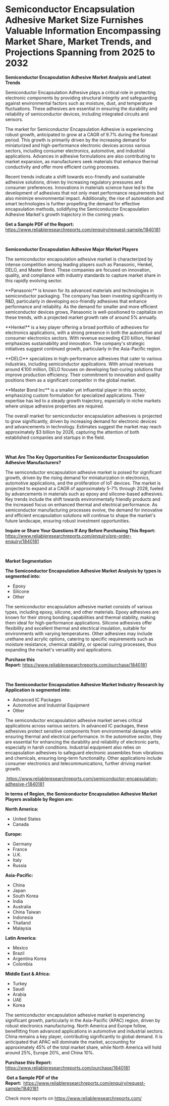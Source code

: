 <p><h1>Semiconductor Encapsulation Adhesive Market Size Furnishes Valuable Information Encompassing Market Share, Market Trends, and Projections Spanning from 2025 to 2032</h1></p><p><strong>Semiconductor Encapsulation Adhesive Market Analysis and Latest Trends</strong></p>
<p><p>Semiconductor Encapsulation Adhesive plays a critical role in protecting electronic components by providing structural integrity and safeguarding against environmental factors such as moisture, dust, and temperature fluctuations. These adhesives are essential in ensuring the durability and reliability of semiconductor devices, including integrated circuits and sensors.</p><p>The market for Semiconductor Encapsulation Adhesive is experiencing robust growth, anticipated to grow at a CAGR of 9.7% during the forecast period. This growth is primarily driven by the increasing demand for miniaturized and high-performance electronic devices across various sectors, including consumer electronics, automotive, and industrial applications. Advances in adhesive formulations are also contributing to market expansion, as manufacturers seek materials that enhance thermal conductivity and offer more efficient curing processes.</p><p>Recent trends indicate a shift towards eco-friendly and sustainable adhesive solutions, driven by increasing regulatory pressures and consumer preferences. Innovations in materials science have led to the development of adhesives that not only meet performance requirements but also minimize environmental impact. Additionally, the rise of automation and smart technologies is further propelling the demand for effective encapsulation methods, solidifying the Semiconductor Encapsulation Adhesive Market's growth trajectory in the coming years.</p></p>
<p><strong>Get a Sample PDF of the Report:&nbsp;</strong> <a href="https://www.reliableresearchreports.com/enquiry/request-sample/1840181?utm_campaign=2177&utm_medium=2&utm_source=Github&utm_content=ia&utm_term=03022025&utm_id=semiconductor-encapsulation-adhesive">https://www.reliableresearchreports.com/enquiry/request-sample/1840181</a></p>
<p>&nbsp;</p>
<p><strong>Semiconductor Encapsulation Adhesive Major Market Players</strong></p>
<p><p>The semiconductor encapsulation adhesive market is characterized by intense competition among leading players such as Panasonic, Henkel, DELO, and Master Bond. These companies are focused on innovation, quality, and compliance with industry standards to capture market share in this rapidly evolving sector.</p><p>**Panasonic** is known for its advanced materials and technologies in semiconductor packaging. The company has been investing significantly in R&D, particularly in developing eco-friendly adhesives that enhance performance and reliability. As the demand for smaller and more efficient semiconductor devices grows, Panasonic is well-positioned to capitalize on these trends, with a projected market growth rate of around 5% annually.</p><p>**Henkel** is a key player offering a broad portfolio of adhesives for electronics applications, with a strong presence in both the automotive and consumer electronics sectors. With revenue exceeding €20 billion, Henkel emphasizes sustainability and innovation. The company's strategic initiatives suggest continued growth, particularly in the Asia-Pacific region.</p><p>**DELO** specializes in high-performance adhesives that cater to various industries, including semiconductor applications. With annual revenues around €100 million, DELO focuses on developing fast-curing solutions that improve production efficiency. Their commitment to innovation and quality positions them as a significant competitor in the global market.</p><p>**Master Bond Inc** is a smaller yet influential player in this sector, emphasizing custom formulation for specialized applications. Their expertise has led to a steady growth trajectory, especially in niche markets where unique adhesive properties are required.</p><p>The overall market for semiconductor encapsulation adhesives is projected to grow significantly, driven by increasing demand for electronic devices and advancements in technology. Estimates suggest the market may reach approximately $3 billion by 2026, capturing the attention of both established companies and startups in the field.</p></p>
<p>&nbsp;</p>
<p><strong>What Are The Key Opportunities For Semiconductor Encapsulation Adhesive Manufacturers?</strong></p>
<p><p>The semiconductor encapsulation adhesive market is poised for significant growth, driven by the rising demand for miniaturization in electronics, automotive applications, and the proliferation of IoT devices. The market is projected to expand at a CAGR of approximately 5-7% through 2028, fueled by advancements in materials such as epoxy and silicone-based adhesives. Key trends include the shift towards environmentally friendly products and the increased focus on enhanced thermal and electrical performance. As semiconductor manufacturing processes evolve, the demand for innovative and efficient encapsulation solutions will continue to shape the market's future landscape, ensuring robust investment opportunities.</p></p>
<p><strong>Inquire or Share Your Questions If Any Before Purchasing This Report:</strong> <a href="https://www.reliableresearchreports.com/enquiry/pre-order-enquiry/1840181?utm_campaign=2177&utm_medium=2&utm_source=Github&utm_content=ia&utm_term=03022025&utm_id=semiconductor-encapsulation-adhesive">https://www.reliableresearchreports.com/enquiry/pre-order-enquiry/1840181</a></p>
<p>&nbsp;</p>
<p><strong>Market Segmentation</strong></p>
<p><strong>The Semiconductor Encapsulation Adhesive Market Analysis by types is segmented into:</strong></p>
<p><ul><li>Epoxy</li><li>Silicone</li><li>Other</li></ul></p>
<p><p>The semiconductor encapsulation adhesive market consists of various types, including epoxy, silicone, and other materials. Epoxy adhesives are known for their strong bonding capabilities and thermal stability, making them ideal for high-performance applications. Silicone adhesives offer flexibility and excellent thermal and electrical insulation, suitable for environments with varying temperatures. Other adhesives may include urethane and acrylic options, catering to specific requirements such as moisture resistance, chemical stability, or special curing processes, thus expanding the market's versatility and applications.</p></p>
<p><strong>Purchase this Report:&nbsp;</strong><a href="https://www.reliableresearchreports.com/purchase/1840181?utm_campaign=2177&utm_medium=2&utm_source=Github&utm_content=ia&utm_term=03022025&utm_id=semiconductor-encapsulation-adhesive">https://www.reliableresearchreports.com/purchase/1840181</a></p>
<p>&nbsp;</p>
<p><strong>The Semiconductor Encapsulation Adhesive Market Industry Research by Application is segmented into:</strong></p>
<p><ul><li>Advanced IC Packages</li><li>Automotive and Industrial Equipment</li><li>Other</li></ul></p>
<p><p>The semiconductor encapsulation adhesive market serves critical applications across various sectors. In advanced IC packages, these adhesives protect sensitive components from environmental damage while ensuring thermal and electrical performance. In the automotive sector, they are essential for enhancing the durability and reliability of electronic parts, especially in harsh conditions. Industrial equipment also relies on encapsulation adhesives to safeguard electronic assemblies from vibrations and chemicals, ensuring long-term functionality. Other applications include consumer electronics and telecommunications, further driving market growth.</p></p>
<p><a href="https://www.reliableresearchreports.com/semiconductor-encapsulation-adhesive-r1840181?utm_campaign=2177&utm_medium=2&utm_source=Github&utm_content=ia&utm_term=03022025&utm_id=semiconductor-encapsulation-adhesive">&nbsp;https://www.reliableresearchreports.com/semiconductor-encapsulation-adhesive-r1840181</a></p>
<p><strong>In terms of Region, the Semiconductor Encapsulation Adhesive Market Players available by Region are:</strong></p>
<p>
    <p> <strong> North America: </strong>
        <ul>
            <li>United States</li>
            <li>Canada</li>
        </ul>
        </p> 
    <p> <strong> Europe: </strong>
        <ul>
            <li>Germany</li>
            <li>France</li>
            <li>U.K.</li>
            <li>Italy</li>
            <li>Russia</li>
        </ul>
        </p> 
    <p> <strong> Asia-Pacific: </strong>
        <ul>
            <li>China</li>
            <li>Japan</li>
            <li>South Korea</li>
            <li>India</li>
            <li>Australia</li>
            <li>China Taiwan</li>
            <li>Indonesia</li>
            <li>Thailand</li>
            <li>Malaysia</li>
        </ul>
        </p> 
    <p> <strong> Latin America: </strong>
        <ul>
            <li>Mexico</li>
            <li>Brazil</li>
            <li>Argentina Korea</li>
            <li>Colombia</li>
        </ul>
        </p> 
    <p> <strong> Middle East & Africa: </strong>
        <ul>
            <li>Turkey</li>
            <li>Saudi</li>
            <li>Arabia</li>
            <li>UAE</li>
            <li>Korea</li>
        </ul>
    </p>
    </p>
<p><p>The semiconductor encapsulation adhesive market is experiencing significant growth, particularly in the Asia-Pacific (APAC) region, driven by robust electronics manufacturing. North America and Europe follow, benefitting from advanced applications in automotive and industrial sectors. China remains a key player, contributing significantly to global demand. It is anticipated that APAC will dominate the market, accounting for approximately 45% of the total market share, while North America will hold around 25%, Europe 20%, and China 10%.</p></p>
<p><strong>Purchase this Report: </strong><a href="https://www.reliableresearchreports.com/purchase/1840181?utm_campaign=2177&utm_medium=2&utm_source=Github&utm_content=ia&utm_term=03022025&utm_id=semiconductor-encapsulation-adhesive">https://www.reliableresearchreports.com/purchase/1840181</a></p>
<p>&nbsp;<strong>Get a Sample PDF of the Report:&nbsp;&nbsp;</strong><a href="https://www.reliableresearchreports.com/enquiry/request-sample/1840181?utm_campaign=2177&utm_medium=2&utm_source=Github&utm_content=ia&utm_term=03022025&utm_id=semiconductor-encapsulation-adhesive">https://www.reliableresearchreports.com/enquiry/request-sample/1840181</a></p>
<p><strong></strong></p>
<p>Check more reports on <a href="https://www.reliableresearchreports.com/?utm_campaign=2177&utm_medium=2&utm_source=Github&utm_content=ia&utm_term=03022025&utm_id=semiconductor-encapsulation-adhesive">https://www.reliableresearchreports.com/</a></p>